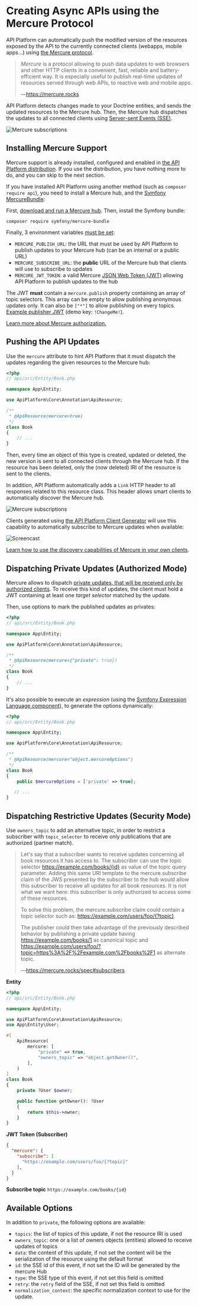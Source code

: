 # Creating Async APIs using the Mercure Protocol

API Platform can automatically push the modified version of the resources exposed by the API to the currently connected clients (webapps, mobile apps...) using [the Mercure protocol](https://mercure.rocks).

> *Mercure* is a protocol allowing to push data updates to web browsers and other HTTP clients in a convenient, fast, reliable and battery-efficient way. It is especially useful to publish real-time updates of resources served through web APIs, to reactive web and mobile apps.
>
> —<https://mercure.rocks>

API Platform detects changes made to your Doctrine entities, and sends the updated resources to the Mercure hub.
Then, the Mercure hub dispatches the updates to all connected clients using [Server-sent Events (SSE)](https://developer.mozilla.org/en-US/docs/Web/API/Server-sent_events).

![Mercure subscriptions](images/mercure-subscriptions.png)

## Installing Mercure Support

Mercure support is already installed, configured and enabled in [the API Platform distribution](../distribution/index.md).
If you use the distribution, you have nothing more to do, and you can skip to the next section.

If you have installed API Platform using another method (such as `composer require api`), you need to install a Mercure hub, and the [Symfony MercureBundle](https://symfony.com/doc/current/mercure.html):

First, [download and run a Mercure hub](https://mercure.rocks/docs/hub/install).
Then, install the Symfony bundle:

```console
composer require symfony/mercure-bundle
```

Finally, 3 environment variables [must be set](https://symfony.com/doc/current/configuration/external_parameters.html):

* `MERCURE_PUBLISH_URL`: the URL that must be used by API Platform to publish updates to your Mercure hub (can be an internal or a public URL)
* `MERCURE_SUBSCRIBE_URL`: the **public** URL of the Mercure hub that clients will use to subscribe to updates
* `MERCURE_JWT_TOKEN`: a valid Mercure [JSON Web Token (JWT)](https://jwt.io/) allowing API Platform to publish updates to the hub

The JWT **must** contain a `mercure.publish` property containing an array of topic selectors.
This array can be empty to allow publishing anonymous updates only. It can also be `["*"]` to allow publishing on every topics.
[Example publisher JWT](https://jwt.io/#debugger-io?token=eyJhbGciOiJIUzI1NiIsInR5cCI6IkpXVCJ9.eyJtZXJjdXJlIjp7InB1Ymxpc2giOlsiKiJdfX0.obDjwCgqtPuIvwBlTxUEmibbBf0zypKCNzNKP7Op2UM) (demo key: `!ChangeMe!`).

[Learn more about Mercure authorization.](https://mercure.rocks/spec#authorization)

## Pushing the API Updates

Use the `mercure` attribute to hint API Platform that it must dispatch the updates regarding the given resources to the Mercure hub:

```php
<?php
// api/src/Entity/Book.php

namespace App\Entity;

use ApiPlatform\Core\Annotation\ApiResource;

/**
 * @ApiResource(mercure=true)
 */
class Book
{
    // ...
}
```

Then, every time an object of this type is created, updated or deleted, the new version is sent to all connected clients through the Mercure hub.
If the resource has been deleted, only the (now deleted) IRI of the resource is sent to the clients.

In addition, API Platform automatically adds a `Link` HTTP header to all responses related to this resource class.
This header allows smart clients to automatically discover the Mercure hub.

![Mercure subscriptions](images/mercure-discovery.png)

Clients generated using [the API Platform Client Generator](../client-generator/index.md) will use this capability to automatically subscribe to Mercure updates when available:

![Screencast](../client-generator/images/client-generator-demo.gif)

[Learn how to use the discovery capabilities of Mercure in your own clients](https://mercure.rocks/docs/ecosystem/awesome).

## Dispatching Private Updates (Authorized Mode)

Mercure allows to dispatch [private updates, that will be received only by authorized clients](https://mercure.rocks/spec#authorization).
To receive this kind of updates, the client must hold a JWT containing at least one *target selector* matched by the update.

Then, use options to mark the published updates as privates:

```php
<?php
// api/src/Entity/Book.php

namespace App\Entity;

use ApiPlatform\Core\Annotation\ApiResource;

/**
 * @ApiResource(mercure={"private": true})
 */
class Book
{
    // ...
}
```

It's also possible to execute an *expression* (using the [Symfony Expression Language component](https://symfony.com/doc/current/components/expression_language.html)), to generate the options dynamically:

```php
<?php
// api/src/Entity/Book.php

namespace App\Entity;

use ApiPlatform\Core\Annotation\ApiResource;

/**
 * @ApiResource(mercure="object.mercureOptions")
 */
class Book
{
    public $mercureOptions = ['private' => true];

   // ...
}
```

## Dispatching Restrictive Updates (Security Mode)
Use `owners_topic` to add an alternative topic, in order to restrict a subscriber with `topic_selector` to receive only publications that are authorized (partner match).

> Let's say that a subscriber wants to receive updates concerning all book resources it has access to. The subscriber can use the topic selector <https://example.com/books/{id}> as value of the topic query parameter.
> Adding this same URI template to the mercure.subscribe claim of the JWS presented by the subscriber to the hub would allow this subscriber to receive all updates for all book resources. It is not what we want here: this subscriber is only authorized to access some of these resources.
>
> To solve this problem, the mercure.subscribe claim could contain a topic selector such as: <https://example.com/users/foo/{?topic}>.
>
> The publisher could then take advantage of the previously described behavior by publishing a private update having <https://example.com/books/1> as canonical topic and <https://example.com/users/foo/?topic=https%3A%2F%2Fexample.com%2Fbooks%2F1> as alternate topic.
>
> —<https://mercure.rocks/spec#subscribers>

**Entity**
```php
<?php
// api/src/Entity/Book.php

namespace App\Entity;

use ApiPlatform\Core\Annotation\ApiResource;
use App\Entity\User;

#[
    ApiResource(
        mercure: [
            "private" => true,
            "owners_topic" => "object.getOwner()",
        ],
    )
]
class Book
{
    private ?User $owner;

    public function getOwner(): ?User
    {
        return $this->owner;
    }
}
```

**JWT Token (Subscriber)**
```json
{
  "mercure": {
    "subscribe": [
      "https://example.com/users/foo/{?topic}"
    ],
  }
}
```

**Subscribe topic**
`https://example.com/books/{id}`

## Available Options

In addition to `private`, the following options are available:

* `topics`: the list of topics of this update, if not the resource IRI is used
* `owners_topic`: one or a list of owners objects (entities) allowed to receive updates of topics
* `data`: the content of this update, if not set the content will be the serialization of the resource using the default format
* `id`: the SSE id of this event, if not set the ID will be generated by the mercure Hub
* `type`: the SSE type of this event, if not set this field is omitted
* `retry`: the `retry` field of the SSE, if not set this field is omitted
* `normalization_context`: the specific normalization context to use for the update.
